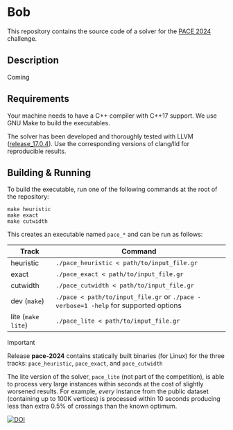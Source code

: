 # Bob
This repository contains the source code of a solver for the [PACE 2024](https://pacechallenge.org/2024/) challenge.

## Description

Coming

## Requirements
Your machine needs to have a C++ compiler with C++17 support. We use GNU Make to build the executables.

The solver has been developed and thoroughly tested with LLVM ([release_17.0.4](https://releases.llvm.org/)). 
Use the corresponding versions of clang/lld for reproducible results.

## Building & Running

To build the executable, run one of the following commands at the root of the repository:
```
make heuristic
make exact
make cutwidth
```
This creates an executable named `pace_*` and can be run as follows:

| Track      | Command |
| -------------- | ------- |
| heuristic  | `./pace_heuristic < path/to/input_file.gr` |
| exact      | `./pace_exact < path/to/input_file.gr` |
| cutwidth   | `./pace_cutwidth < path/to/input_file.gr` |
| dev (`make`)       | `./pace < path/to/input_file.gr` or `./pace -verbose=1 -help` for supported options |
| lite (`make lite`)       | `./pace_lite < path/to/input_file.gr` |

> [!IMPORTANT]
> Release **pace-2024** contains statically built binaries (for Linux) for the three tracks: `pace_heuristic`, `pace_exact`, and `pace_cutwidth`

The lite version of the solver, `pace_lite` (not part of the competition), is able to process very large instances within seconds 
at the cost of slightly worsened results. For example, *every* instance from the public dataset (containing up to 100K vertices) is processed 
within 10 seconds producing less than extra 0.5% of crossings than the known optimum.

[![DOI](https://zenodo.org/badge/DOI/10.5281/zenodo.11551133.svg)](https://doi.org/10.5281/zenodo.11551133)

